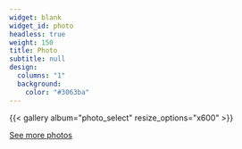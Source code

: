 ```yaml
---
widget: blank
widget_id: photo
headless: true
weight: 150
title: Photo
subtitle: null
design:
  columns: "1"
  background:
    color: "#3063ba"
---
```

{{< gallery album="photo_select" resize_options="x600" >}}



[See more photos](/photo)